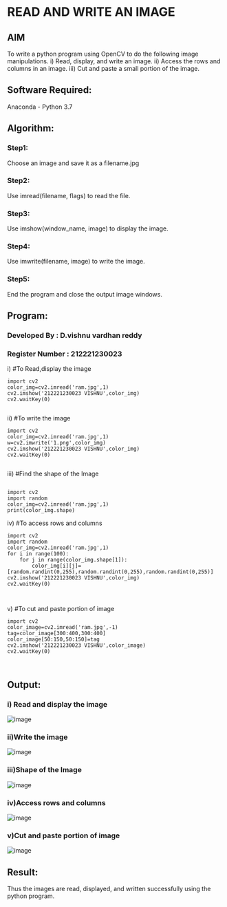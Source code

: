 # READ AND WRITE AN IMAGE
## AIM
To write a python program using OpenCV to do the following image manipulations.
i) Read, display, and write an image.
ii) Access the rows and columns in an image.
iii) Cut and paste a small portion of the image.

## Software Required:
Anaconda - Python 3.7
## Algorithm:
### Step1:
Choose an image and save it as a filename.jpg
### Step2:
Use imread(filename, flags) to read the file.
### Step3:
Use imshow(window_name, image) to display the image.
### Step4:
Use imwrite(filename, image) to write the image.
### Step5:
End the program and close the output image windows.
## Program:
### Developed By : D.vishnu vardhan reddy
### Register Number : 212221230023
i) #To Read,display the image
```
import cv2
color_img=cv2.imread('ram.jpg',1)
cv2.imshow('212221230023 VISHNU',color_img)
cv2.waitKey(0)  


```
ii) #To write the image
```
import cv2
color_img=cv2.imread('ram.jpg',1)
w=cv2.imwrite('1.png',color_img)
cv2.imshow('212221230023 VISHNU',color_img)
cv2.waitKey(0) 


```
iii) #Find the shape of the Image
```

import cv2
import random
color_img=cv2.imread('ram.jpg',1)
print(color_img.shape)

```
iv) #To access rows and columns

```
import cv2
import random
color_img=cv2.imread('ram.jpg',1)
for i in range(100):
    for j in range(color_img.shape[1]):
        color_img[i][j]=[random.randint(0,255),random.randint(0,255),random.randint(0,255)]
cv2.imshow('212221230023 VISHNU',color_img)
cv2.waitKey(0)



```
v) #To cut and paste portion of image
```
import cv2
color_image=cv2.imread('ram.jpg',-1)
tag=color_image[300:400,300:400]
color_image[50:150,50:150]=tag
cv2.imshow('212221230023 VISHNU',color_image)
cv2.waitKey(0)



```

## Output:

### i) Read and display the image
![image](https://github.com/vishnudorigundla/READ-AND-WRITE-IMAGE/assets/94175324/375dc993-47b4-4307-9dae-24b47a33240a)



### ii)Write the image

![image](https://github.com/vishnudorigundla/READ-AND-WRITE-IMAGE/assets/94175324/71b529da-63cb-4f77-9189-5b85fdf47a68)


### iii)Shape of the Image

![image](https://github.com/vishnudorigundla/READ-AND-WRITE-IMAGE/assets/94175324/9423e9a4-22e3-4841-9995-7ef2c83b6ae8)


### iv)Access rows and columns
![image](https://github.com/vishnudorigundla/READ-AND-WRITE-IMAGE/assets/94175324/e0f16711-0550-4dac-96f5-ff3b6b3cdba3)

### v)Cut and paste portion of image

![image](https://github.com/vishnudorigundla/READ-AND-WRITE-IMAGE/assets/94175324/54c0c58f-8a88-4e28-aa87-e57c463f4bd7)

## Result:
Thus the images are read, displayed, and written successfully using the python program.

